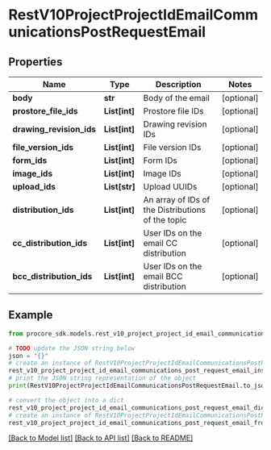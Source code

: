 # RestV10ProjectProjectIdEmailCommunicationsPostRequestEmail


## Properties

Name | Type | Description | Notes
------------ | ------------- | ------------- | -------------
**body** | **str** | Body of the email | [optional] 
**prostore_file_ids** | **List[int]** | Prostore file IDs | [optional] 
**drawing_revision_ids** | **List[int]** | Drawing revision IDs | [optional] 
**file_version_ids** | **List[int]** | File version IDs | [optional] 
**form_ids** | **List[int]** | Form IDs | [optional] 
**image_ids** | **List[int]** | Image IDs | [optional] 
**upload_ids** | **List[str]** | Upload UUIDs | [optional] 
**distribution_ids** | **List[int]** | An array of IDs of the Distributions of the topic | [optional] 
**cc_distribution_ids** | **List[int]** | User IDs on the email CC distribution | [optional] 
**bcc_distribution_ids** | **List[int]** | User IDs on the email BCC distribution | [optional] 

## Example

```python
from procore_sdk.models.rest_v10_project_project_id_email_communications_post_request_email import RestV10ProjectProjectIdEmailCommunicationsPostRequestEmail

# TODO update the JSON string below
json = "{}"
# create an instance of RestV10ProjectProjectIdEmailCommunicationsPostRequestEmail from a JSON string
rest_v10_project_project_id_email_communications_post_request_email_instance = RestV10ProjectProjectIdEmailCommunicationsPostRequestEmail.from_json(json)
# print the JSON string representation of the object
print(RestV10ProjectProjectIdEmailCommunicationsPostRequestEmail.to_json())

# convert the object into a dict
rest_v10_project_project_id_email_communications_post_request_email_dict = rest_v10_project_project_id_email_communications_post_request_email_instance.to_dict()
# create an instance of RestV10ProjectProjectIdEmailCommunicationsPostRequestEmail from a dict
rest_v10_project_project_id_email_communications_post_request_email_from_dict = RestV10ProjectProjectIdEmailCommunicationsPostRequestEmail.from_dict(rest_v10_project_project_id_email_communications_post_request_email_dict)
```
[[Back to Model list]](../README.md#documentation-for-models) [[Back to API list]](../README.md#documentation-for-api-endpoints) [[Back to README]](../README.md)


